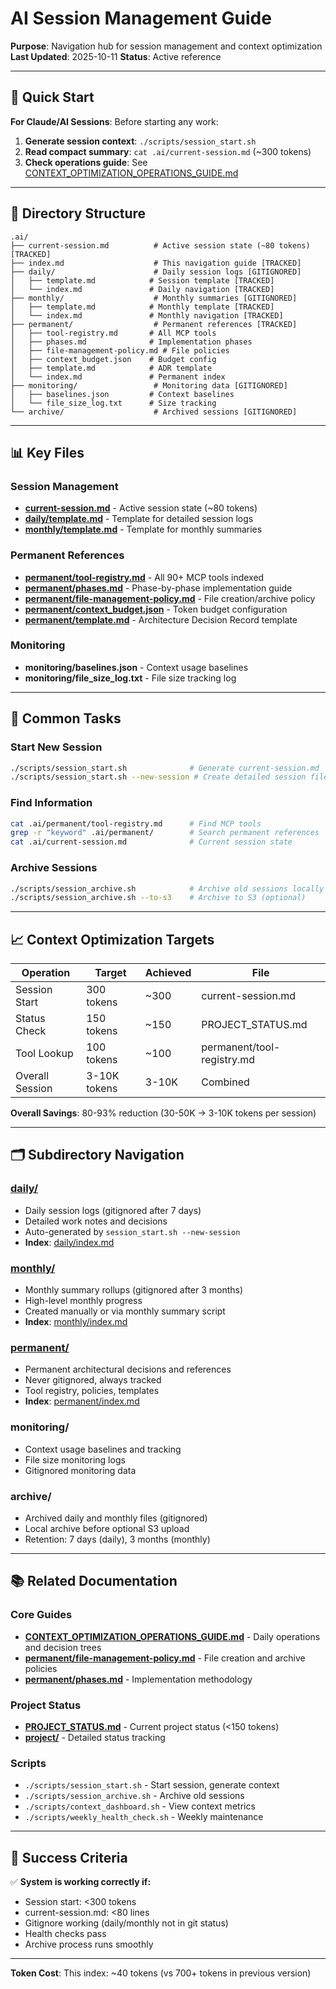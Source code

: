 # AI Session Management Guide

**Purpose**: Navigation hub for session management and context optimization
**Last Updated**: 2025-10-11
**Status**: Active reference

---

## 🚀 Quick Start

**For Claude/AI Sessions**: Before starting any work:

1. **Generate session context**: `./scripts/session_start.sh`
2. **Read compact summary**: `cat .ai/current-session.md` (~300 tokens)
3. **Check operations guide**: See [CONTEXT_OPTIMIZATION_OPERATIONS_GUIDE.md](../CONTEXT_OPTIMIZATION_OPERATIONS_GUIDE.md)

---

## 📁 Directory Structure

```
.ai/
├── current-session.md          # Active session state (~80 tokens) [TRACKED]
├── index.md                    # This navigation guide [TRACKED]
├── daily/                      # Daily session logs [GITIGNORED]
│   ├── template.md            # Session template [TRACKED]
│   └── index.md               # Daily navigation [TRACKED]
├── monthly/                    # Monthly summaries [GITIGNORED]
│   ├── template.md            # Monthly template [TRACKED]
│   └── index.md               # Monthly navigation [TRACKED]
├── permanent/                  # Permanent references [TRACKED]
│   ├── tool-registry.md       # All MCP tools
│   ├── phases.md              # Implementation phases
│   ├── file-management-policy.md # File policies
│   ├── context_budget.json    # Budget config
│   ├── template.md            # ADR template
│   └── index.md               # Permanent index
├── monitoring/                 # Monitoring data [GITIGNORED]
│   ├── baselines.json         # Context baselines
│   └── file_size_log.txt      # Size tracking
└── archive/                    # Archived sessions [GITIGNORED]
```

---

## 📊 Key Files

### Session Management
- **[current-session.md](current-session.md)** - Active session state (~80 tokens)
- **[daily/template.md](daily/template.md)** - Template for detailed session logs
- **[monthly/template.md](monthly/template.md)** - Template for monthly summaries

### Permanent References
- **[permanent/tool-registry.md](permanent/tool-registry.md)** - All 90+ MCP tools indexed
- **[permanent/phases.md](permanent/phases.md)** - Phase-by-phase implementation guide
- **[permanent/file-management-policy.md](permanent/file-management-policy.md)** - File creation/archive policy
- **[permanent/context_budget.json](permanent/context_budget.json)** - Token budget configuration
- **[permanent/template.md](permanent/template.md)** - Architecture Decision Record template

### Monitoring
- **monitoring/baselines.json** - Context usage baselines
- **monitoring/file_size_log.txt** - File size tracking log

---

## 🔄 Common Tasks

### Start New Session
```bash
./scripts/session_start.sh              # Generate current-session.md
./scripts/session_start.sh --new-session # Create detailed session file
```

### Find Information
```bash
cat .ai/permanent/tool-registry.md      # Find MCP tools
grep -r "keyword" .ai/permanent/        # Search permanent references
cat .ai/current-session.md              # Current session state
```

### Archive Sessions
```bash
./scripts/session_archive.sh            # Archive old sessions locally
./scripts/session_archive.sh --to-s3    # Archive to S3 (optional)
```

---

## 📈 Context Optimization Targets

| Operation | Target | Achieved | File |
|-----------|--------|----------|------|
| Session Start | 300 tokens | ~300 | current-session.md |
| Status Check | 150 tokens | ~150 | PROJECT_STATUS.md |
| Tool Lookup | 100 tokens | ~100 | permanent/tool-registry.md |
| Overall Session | 3-10K tokens | 3-10K | Combined |

**Overall Savings**: 80-93% reduction (30-50K → 3-10K tokens per session)

---

## 🗂️ Subdirectory Navigation

### [daily/](daily/)
- Daily session logs (gitignored after 7 days)
- Detailed work notes and decisions
- Auto-generated by `session_start.sh --new-session`
- **Index**: [daily/index.md](daily/index.md)

### [monthly/](monthly/)
- Monthly summary rollups (gitignored after 3 months)
- High-level monthly progress
- Created manually or via monthly summary script
- **Index**: [monthly/index.md](monthly/index.md)

### [permanent/](permanent/)
- Permanent architectural decisions and references
- Never gitignored, always tracked
- Tool registry, policies, templates
- **Index**: [permanent/index.md](permanent/index.md)

### monitoring/
- Context usage baselines and tracking
- File size monitoring logs
- Gitignored monitoring data

### archive/
- Archived daily and monthly files (gitignored)
- Local archive before optional S3 upload
- Retention: 7 days (daily), 3 months (monthly)

---

## 📚 Related Documentation

### Core Guides
- **[CONTEXT_OPTIMIZATION_OPERATIONS_GUIDE.md](../CONTEXT_OPTIMIZATION_OPERATIONS_GUIDE.md)** - Daily operations and decision trees
- **[permanent/file-management-policy.md](permanent/file-management-policy.md)** - File creation and archive policies
- **[permanent/phases.md](permanent/phases.md)** - Implementation methodology

### Project Status
- **[PROJECT_STATUS.md](../PROJECT_STATUS.md)** - Current project status (<150 tokens)
- **[project/](../project/)** - Detailed status tracking

### Scripts
- `./scripts/session_start.sh` - Start session, generate context
- `./scripts/session_archive.sh` - Archive old sessions
- `./scripts/context_dashboard.sh` - View context metrics
- `./scripts/weekly_health_check.sh` - Weekly maintenance

---

## 🎯 Success Criteria

✅ **System is working correctly if:**
- Session start: <300 tokens
- current-session.md: <80 lines
- Gitignore working (daily/monthly not in git status)
- Health checks pass
- Archive process runs smoothly

---

**Token Cost**: This index: ~40 tokens (vs 700+ tokens in previous version)
